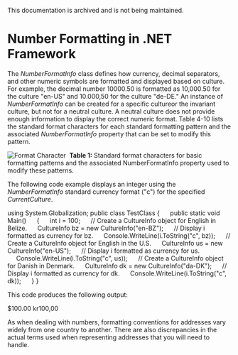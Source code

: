 This documentation is archived and is not being maintained.

# Number Formatting in .NET Framework

The *NumberFormatInfo* class defines how currency, decimal separators, and other numeric symbols are formatted and displayed based on culture. For example, the decimal number 10000.50 is formatted as 10,000.50 for the culture "en-US" and 10.000,50 for the culture "de-DE." An instance of *NumberFormatInfo* can be created for a specific cultureor the invariant culture, but not for a neutral culture. A neutral culture does not provide enough information to display the correct numeric format. Table 4-10 lists the standard format characters for each standard formatting pattern and the associated *NumberFormatInfo* property that can be set to modify this pattern.

![Format Character](/media/hubs/globalization/IC11711.jpg "Format Character") 
**Table 1:** Standard format characters for basic formatting patterns and the associated NumberFormatInfo property used to modify these patterns.

The following code example displays an integer using the *NumberFormatInfo* standard currency format ("c") for the specified *CurrentCulture*.

using System.Globalization;
public class TestClass
{
     public static void Main()
     {
     int i = 100;
     // Create a CultureInfo object for English in Belize.
     CultureInfo bz = new CultureInfo("en-BZ");
     // Display i formatted as currency for bz.
     Console.WriteLine(i.ToString("c", bz));
     // Create a CultureInfo object for English in the U.S.
     CultureInfo us = new CultureInfo("en-US");
     // Display i formatted as currency for us.
     Console.WriteLine(i.ToString("c", us));
     // Create a CultureInfo object for Danish in Denmark.
     CultureInfo dk = new CultureInfo("da-DK");
     // Display i formatted as currency for dk.
     Console.WriteLine(i.ToString("c", dk));
     }
}

This code produces the following output:

\$100.00
kr100,00

As when dealing with numbers, formatting conventions for addresses vary widely from one country to another. There are also discrepancies in the actual terms used when representing addresses that you will need to handle.


